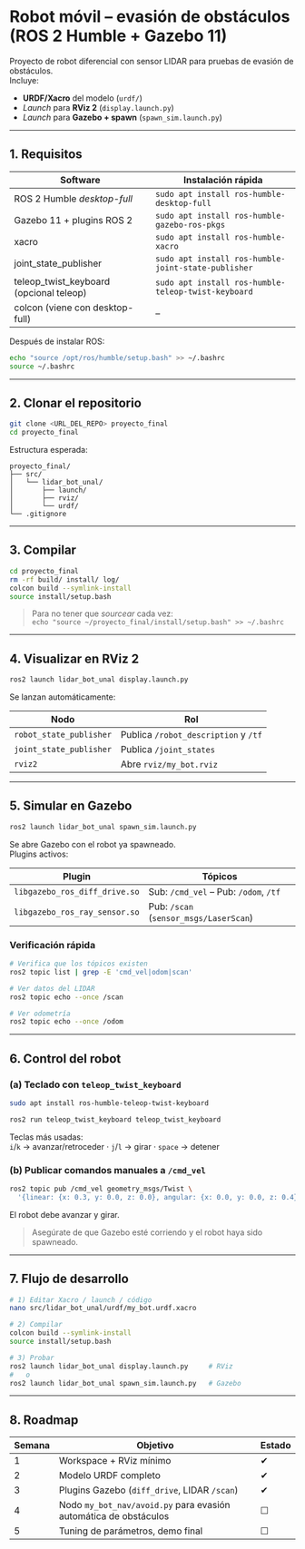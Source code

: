 # Robot móvil – evasión de obstáculos (ROS 2 Humble + Gazebo 11)

Proyecto de robot diferencial con sensor LIDAR para pruebas de evasión de obstáculos.  
Incluye:

* **URDF/Xacro** del modelo (`urdf/`)
* *Launch* para **RViz 2** (`display.launch.py`)
* *Launch* para **Gazebo + spawn** (`spawn_sim.launch.py`)

---

## 1. Requisitos

| Software                                | Instalación rápida                                             |
|-----------------------------------------|----------------------------------------------------------------|
| ROS 2 Humble *desktop-full*             | `sudo apt install ros-humble-desktop-full`                     |
| Gazebo 11 + plugins ROS 2               | `sudo apt install ros-humble-gazebo-ros-pkgs`                  |
| xacro                                   | `sudo apt install ros-humble-xacro`                            |
| joint_state_publisher                   | `sudo apt install ros-humble-joint-state-publisher`            |
| teleop_twist_keyboard (opcional teleop) | `sudo apt install ros-humble-teleop-twist-keyboard`            |
| colcon (viene con desktop-full)         | –                                                              |

Después de instalar ROS:

```bash
echo "source /opt/ros/humble/setup.bash" >> ~/.bashrc
source ~/.bashrc
```

---

## 2. Clonar el repositorio

```bash
git clone <URL_DEL_REPO> proyecto_final
cd proyecto_final
```

Estructura esperada:

```
proyecto_final/
├── src/
│   └── lidar_bot_unal/
│       ├── launch/
│       ├── rviz/
│       └── urdf/
└── .gitignore
```

---

## 3. Compilar

```bash
cd proyecto_final
rm -rf build/ install/ log/
colcon build --symlink-install
source install/setup.bash
```

> Para no tener que *sourcear* cada vez:  
> `echo "source ~/proyecto_final/install/setup.bash" >> ~/.bashrc`

---

## 4. Visualizar en RViz 2

```bash
ros2 launch lidar_bot_unal display.launch.py
```

Se lanzan automáticamente:

| Nodo                       | Rol                                  |
|----------------------------|--------------------------------------|
| `robot_state_publisher`    | Publica `/robot_description` y `/tf` |
| `joint_state_publisher`    | Publica `/joint_states`              |
| `rviz2`                    | Abre `rviz/my_bot.rviz`              |

---

## 5. Simular en Gazebo

```bash
ros2 launch lidar_bot_unal spawn_sim.launch.py
```

Se abre Gazebo con el robot ya spawneado.  
Plugins activos:

| Plugin                         | Tópicos                                                  |
|--------------------------------|----------------------------------------------------------|
| `libgazebo_ros_diff_drive.so`  | Sub: `/cmd_vel` – Pub: `/odom`, `/tf`                   |
| `libgazebo_ros_ray_sensor.so`  | Pub: `/scan` (`sensor_msgs/LaserScan`)                  |

### Verificación rápida

```bash
# Verifica que los tópicos existen
ros2 topic list | grep -E 'cmd_vel|odom|scan'

# Ver datos del LIDAR
ros2 topic echo --once /scan

# Ver odometría
ros2 topic echo --once /odom
```

---

## 6. Control del robot

### (a) Teclado con `teleop_twist_keyboard`

```bash
sudo apt install ros-humble-teleop-twist-keyboard

ros2 run teleop_twist_keyboard teleop_twist_keyboard
```

Teclas más usadas:  
`i`/`k` → avanzar/retroceder · `j`/`l` → girar · `space` → detener

### (b) Publicar comandos manuales a `/cmd_vel`

```bash
ros2 topic pub /cmd_vel geometry_msgs/Twist \
  '{linear: {x: 0.3, y: 0.0, z: 0.0}, angular: {x: 0.0, y: 0.0, z: 0.4}}'
```

El robot debe avanzar y girar.

> Asegúrate de que Gazebo esté corriendo y el robot haya sido spawneado.

---

## 7. Flujo de desarrollo

```bash
# 1) Editar Xacro / launch / código
nano src/lidar_bot_unal/urdf/my_bot.urdf.xacro

# 2) Compilar
colcon build --symlink-install
source install/setup.bash

# 3) Probar
ros2 launch lidar_bot_unal display.launch.py     # RViz
#   o
ros2 launch lidar_bot_unal spawn_sim.launch.py   # Gazebo
```

---

## 8. Roadmap

| Semana | Objetivo                                                         | Estado |
|--------|------------------------------------------------------------------|--------|
| 1      | Workspace + RViz mínimo                                          | ✔      |
| 2      | Modelo URDF completo                                             | ✔      |
| 3      | Plugins Gazebo (`diff_drive`, LIDAR `/scan`)                     | ✔      |
| 4      | Nodo `my_bot_nav/avoid.py` para evasión automática de obstáculos | ☐      |
| 5      | Tuning de parámetros, demo final                                 | ☐      |
